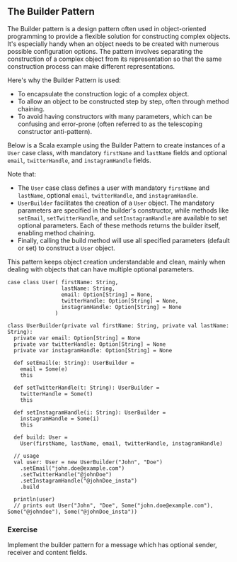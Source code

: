 ## The Builder Pattern

The Builder pattern is a design pattern often used in object-oriented programming to provide 
a flexible solution for constructing complex objects. 
It's especially handy when an object needs to be created with numerous possible configuration options. 
The pattern involves separating the construction of a complex object from its representation 
so that the same construction process can make different representations.

Here's why the Builder Pattern is used:
* To encapsulate the construction logic of a complex object.
* To allow an object to be constructed step by step, often through method chaining.
* To avoid having constructors with many parameters, which can be confusing and error-prone (often referred to as the telescoping constructor anti-pattern).

Below is a Scala example using the Builder Pattern to create instances of a `User` case class, with mandatory `firstName` 
and `lastName` fields and optional `email`, `twitterHandle`, and `instagramHandle` fields.

Note that:
* The `User` case class defines a user with mandatory `firstName` and `lastName`, optional `email`, `twitterHandle`, and `instagramHandle`.
* `UserBuilder` facilitates the creation of a `User` object. 
  The mandatory parameters are specified in the builder's constructor, while methods like `setEmail`, `setTwitterHandle`, 
  and `setInstagramHandle` are available to set optional parameters. 
  Each of these methods returns the builder itself, enabling method chaining.
* Finally, calling the build method will use all specified parameters (default or set) to construct a `User` object.

This pattern keeps object creation understandable and clean, mainly when dealing with objects that can have multiple optional parameters.



```
case class User( firstName: String,
                 lastName: String,
                 email: Option[String] = None,
                 twitterHandle: Option[String] = None,
                 instagramHandle: Option[String] = None
               )
               
class UserBuilder(private val firstName: String, private val lastName: String):
  private var email: Option[String] = None
  private var twitterHandle: Option[String] = None
  private var instagramHandle: Option[String] = None
  
  def setEmail(e: String): UserBuilder =
    email = Some(e)
    this

  def setTwitterHandle(t: String): UserBuilder =
    twitterHandle = Some(t)
    this

  def setInstagramHandle(i: String): UserBuilder =
    instagramHandle = Some(i)
    this

  def build: User =
    User(firstName, lastName, email, twitterHandle, instagramHandle)

  // usage
  val user: User = new UserBuilder("John", "Doe")
    .setEmail("john.doe@example.com")
    .setTwitterHandle("@johnDoe")
    .setInstagramHandle("@johnDoe_insta")
    .build
   
  println(user)
  // prints out User("John", "Doe", Some("john.doe@example.com"), Some("@johndoe"), Some("@johnDoe_insta"))
```

### Exercise

Implement the builder pattern for a message which has optional sender, receiver and content fields. 